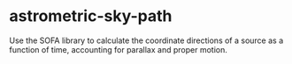 # astrometric-sky-path
Use the SOFA library to calculate the coordinate directions of a source as a function of time, accounting for parallax and proper motion.
